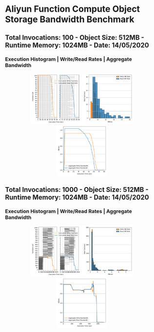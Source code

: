 # Aliyun Function Compute Object Storage Bandwidth Benchmark

## Total Invocations: 100 - Object Size: 512MB - Runtime Memory: 1024MB - Date: 14/05/2020
### Execution Histogram | Write/Read Rates | Aggregate Bandwidth
<p align="center">
  <img width="33%" src="100_execution.png"></img>
  <img width="33%" src="100_rates.png"></img>
  <img width="33%" src="100_agg_bdwth.png"></img>
</p>


## Total Invocations: 1000 - Object Size: 512MB - Runtime Memory: 1024MB - Date: 14/05/2020
### Execution Histogram | Write/Read Rates | Aggregate Bandwidth
<p align="center">
  <img width="33%" src="1000_execution.png"></img>
  <img width="33%" src="1000_rates.png"></img>
  <img width="33%" src="1000_agg_bdwth.png"></img>
</p>